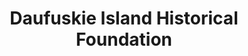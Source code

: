 ---
layout: repo
title: "Daufuskie Island Historical Foundation"
id: 2045
permalink: repos/2045/
---